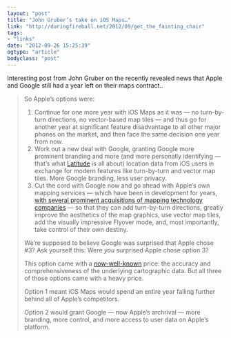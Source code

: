 ```yaml
---
layout: "post"
title: "John Gruber’s take on iOS Maps…"
link: "http://daringfireball.net/2012/09/get_the_fainting_chair"
tags: 
- "links"
date: "2012-09-26 15:25:39"
ogtype: "article"
bodyclass: "post"
---
```


Interesting post from John Gruber on the recently revealed news that Apple and Google still had a year left on their maps contract..

> So Apple’s options were:
> 
> 1. Continue for one more year with iOS Maps as it was — no turn-by-turn directions, no vector-based map tiles — and thus go for another year at significant feature disadvantage to all other major phones on the market, and then face the same decision one year from now.
> 2. Work out a new deal with Google, granting Google more prominent branding and more (and more personally identifying — that’s what [Latitude](http://en.wikipedia.org/wiki/Google_Latitude) is all about) location data from iOS users in exchange for modern features like turn-by-turn and vector map tiles. More Google branding, less user privacy.
> 3. Cut the cord with Google now and go ahead with Apple’s own mapping services — which have been in development for years, [with several prominent acquisitions of mapping technology companies](http://9to5mac.com/2012/05/11/ios-6-apple-drops-google-maps-debuts-in-house-maps-with-incredible-3d-mode/) — so that they can add turn-by-turn directions, greatly improve the aesthetics of the map graphics, use vector map tiles, add the visually impressive Flyover mode, and, most importantly, take control of their own destiny.
> 
> We’re supposed to believe Google was surprised that Apple chose #3? Ask yourself this: Were *you* surprised Apple chose option 3?
> 
> This option came with a [now-well-known](http://theamazingios6maps.tumblr.com/) price: the accuracy and comprehensiveness of the underlying cartographic data. But all three of those options came with a heavy price.
> 
> Option 1 meant iOS Maps would spend an entire year falling further behind all of Apple’s competitors.
> 
> Option 2 would grant Google — now Apple’s archrival — more branding, more control, and more access to user data on Apple’s platform.